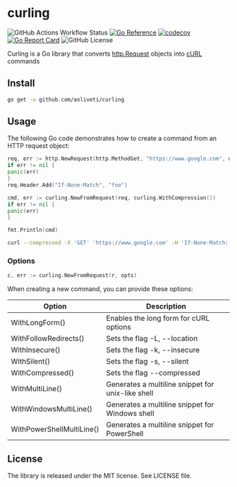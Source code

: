 # curling

![GitHub Actions Workflow Status](https://img.shields.io/github/actions/workflow/status/aoliveti/curling/go.yml)
[![Go Reference](https://pkg.go.dev/badge/github.com/aoliveti/curling)](https://pkg.go.dev/github.com/aoliveti/curling)
[![codecov](https://codecov.io/gh/aoliveti/curling/graph/badge.svg?token=3L9FOZMEJH)](https://codecov.io/gh/aoliveti/curling)
[![Go Report Card](https://goreportcard.com/badge/github.com/aoliveti/curling)](https://goreportcard.com/report/github.com/aoliveti/curling)
![GitHub License](https://img.shields.io/github/license/aoliveti/curling)

Curling is a Go library that converts [http.Request](https://pkg.go.dev/net/http#Request) objects
into [cURL](https://curl.se/) commands

## Install

```sh
go get -u github.com/aoliveti/curling
```

## Usage

The following Go code demonstrates how to create a command from an HTTP request object:

```go
req, err := http.NewRequest(http.MethodGet, "https://www.google.com", nil)
if err != nil {
panic(err)
}
req.Header.Add("If-None-Match", "foo")

cmd, err := curling.NewFromRequest(req, curling.WithCompression())
if err != nil {
panic(err)
}

fmt.Println(cmd)
```

```sh
curl --compressed -X 'GET' 'https://www.google.com' -H 'If-None-Match: foo'
```

### Options

```go
c, err := curling.NewFromRequest(r, opts)
```

When creating a new command, you can provide these options:

| Option                    | Description                                       |
|---------------------------|---------------------------------------------------|
| WithLongForm()            | Enables the long form for cURL options            |
| WithFollowRedirects()     | Sets the flag -L, --location                      |
| WithInsecure()            | Sets the flag -k, --insecure                      |
| WithSilent()              | Sets the flag -s, --silent                        |
| WithCompressed()          | Sets the flag --compressed                        |
| WithMultiLine()           | Generates a multiline snippet for unix-like shell |
| WithWindowsMultiLine()    | Generates a multiline snippet for Windows shell   |
| WithPowerShellMultiLine() | Generates a multiline snippet for PowerShell      |

## License

The library is released under the MIT license. See LICENSE file.
